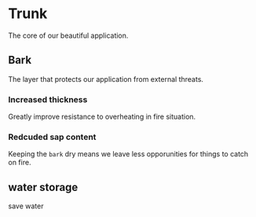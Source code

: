 # Trunk

The core of our beautiful application.


## Bark

The layer that protects our application from external threats.

### Increased thickness

Greatly improve resistance to overheating in fire situation.

### Redcuded sap content

Keeping the `bark` dry means we leave less opporunities for things to catch on fire.

## water storage

save water